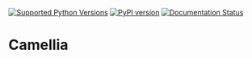[![Supported Python Versions](https://img.shields.io/pypi/pyversions/camellia)](https://pypi.python.org/pypi/camellia)
[![PyPI version](https://badge.fury.io/py/camellia.svg)](https://badge.fury.io/py/camellia)
[![Documentation Status](https://readthedocs.org/projects/camellia/badge/?version=latest)](https://camellia.readthedocs.io/en/latest/?badge=latest)
# Camellia